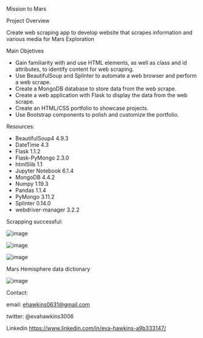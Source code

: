 Mission to Mars


Project Overview

Create web scraping app to develop website that scrapes information and various media for Mars Exploration

Main Objetives

* Gain familiarity with and use HTML elements, as well as class and id attributes, to     identify content for web scraping.
* Use BeautifulSoup and Splinter to automate a web browser and perform a web scrape.
* Create a MongoDB database to store data from the web scrape.
* Create a web application with Flask to display the data from the web scrape.
* Create an HTML/CSS portfolio to showcase projects.
* Use Bootstrap components to polish and customize the portfolio.

Resources:

* BeautifulSoup4 4.9.3
* DateTime 4.3
* Flask 1.1.2
* Flask-PyMongo 2.3.0
* html5lib 1.1
* Jupyter Notebook 6.1.4
* MongoDB 4.4.2
* Numpy 1.19.3
* Pandas 1.1.4
* PyMongo 3.11.2
* Splinter 0.14.0
* webdriver-manager 3.2.2


Scrapping successful: 


![image](https://user-images.githubusercontent.com/101227930/181645059-3d6ac459-d119-4e6d-a7b7-247eec231292.png)

![image](https://user-images.githubusercontent.com/101227930/181645092-fc269c2e-aea8-4b94-862e-e01386cdbb4f.png)

![image](https://user-images.githubusercontent.com/101227930/181645125-e3339400-7049-4c2c-a45b-03ed206b3ace.png)



Mars Hemisphere data dictionary

![image](https://user-images.githubusercontent.com/101227930/181645159-be9c7a10-25a2-4657-a82e-0323fba71762.png)




Contact:

email: ehawkins0631@gmail.com

twitter: @evahawkins3006

Linkedin https://www.linkedin.com/in/eva-hawkins-a9b333147/



